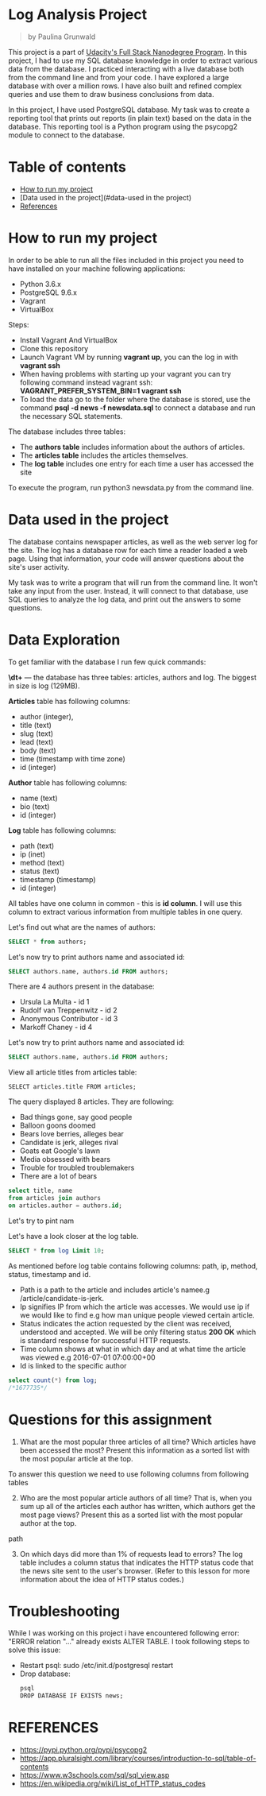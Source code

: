 # Log Analysis Project
> by Paulina Grunwald

This project is a part of [Udacity's Full Stack Nanodegree Program](https://www.udacity.com/nanodegree). In this project, I had to use my SQL database knowledge in order to extract various data from the database. I practiced interacting with a live database both from the command line and from your code. I have explored a large database with over a million rows. I have also  built and refined complex queries and use them to draw business conclusions from data.

In this project, I have used  PostgreSQL database. My task was to create a reporting tool that prints out reports (in plain text) based on the data in the database. This reporting tool is a Python program using the psycopg2 module to connect to the database.


# Table of contents

- [How to run my project](#how-to-run-my-project)
- [Data used in the project](#data-used in the project)
- [References](#references)


# How to run my project
In order to be able to run all the files included in this project you need to have installed on your machine following  applications:
- Python 3.6.x
- PostgreSQL 9.6.x
- Vagrant
- VirtualBox

Steps:
- Install Vagrant And VirtualBox
- Clone this repository
- Launch Vagrant VM by running __vagrant up__, you can the log in with __vagrant ssh__
- When having problems with starting up your vagrant you can try following command instead vagrant ssh: __VAGRANT_PREFER_SYSTEM_BIN=1 vagrant ssh__
- To load the data go to the folder where the database is stored, use the command __psql -d news -f newsdata.sql__ to connect a database and run the necessary SQL statements.


The database includes three tables:

- The __authors table__ includes information about the authors of articles.
- The __articles table__ includes the articles themselves.
- The __log table__ includes one entry for each time a user has accessed the site

To execute the program, run python3 newsdata.py from the command line.

# Data used in the project
The database contains newspaper articles, as well as the web server log for the site. The log has a database row for each time a reader loaded a web page. Using that information, your code will answer questions about the site's user activity.

My task was to write a program that will run from the command line. It won't take any input from the user. Instead, it will connect to that database, use SQL queries to analyze the log data, and print out the answers to some questions.


# Data Exploration

To get familiar with the database I run few quick commands:

__\dt+__ — the database has three tables: articles, authors and log. The biggest in size is log (129MB).

__Articles__ table has following columns:
  - author (integer),
  - title (text)
  - slug (text)
  - lead (text)
  - body (text)
  - time (timestamp with time zone)
  - id (integer)

__Author__ table has following columns:
  - name (text)
  - bio (text)
  - id (integer)

__Log__ table has following columns:
- path (text)
- ip (inet)
- method (text)
- status (text)
- timestamp (timestamp)
- id (integer)

All tables have one column in common - this is __id column__. I will use this column to extract various information from multiple tables in one query.

Let's find out what are the names of authors:

```sql
SELECT * from authors;
```
Let's now try to print authors name and associated id:
```sql
SELECT authors.name, authors.id FROM authors;
```

There are 4 authors present in the database:
- Ursula La Multa  - id 1
- Rudolf van Treppenwitz - id 2
- Anonymous Contributor - id 3
- Markoff Chaney - id 4


Let's now try to print authors name and associated id:

```sql
SELECT authors.name, authors.id FROM authors;
```

View all article titles from articles table:

```
SELECT articles.title FROM articles;
```       
The query displayed 8 articles. They are following:

- Bad things gone, say good people
- Balloon goons doomed
- Bears love berries, alleges bear
- Candidate is jerk, alleges rival
- Goats eat Google's lawn
- Media obsessed with bears
- Trouble for troubled troublemakers
- There are a lot of bears



```SQL
select title, name
from articles join authors
on articles.author = authors.id;
```

Let's try to pint nam

Let's have a look closer at the log table.
```SQl
SELECT * from log Limit 10;
```

As mentioned before log table contains following columns:  path, ip, method, status, timestamp and id.
- Path is a path to the article and includes article's namee.g /article/candidate-is-jerk.
- Ip signifies IP from which the article was accesses. We would use ip if we would like to find e.g how man unique people viewed certain article.  
- Status indicates the action requested by the client was received, understood and accepted. We will be only filtering status __200 OK__ which is standard response for successful HTTP requests.
- Time column shows at what in which day and at what time the article was viewed e.g 2016-07-01 07:00:00+00
- Id is linked to the specific author


```SQL
select count(*) from log;
/*1677735*/
```

# Questions for this assignment
1. What are the most popular three articles of all time? Which articles have been accessed the most? Present this information as a sorted list with the most popular article at the top.



To answer this question we need to use following columns from following tables

2. Who are the most popular article authors of all time? That is, when you sum up all of the articles each author has written, which authors get the most page views? Present this as a sorted list with the most popular author at the top.


path

3. On which days did more than 1% of requests lead to errors? The log table includes a column status that indicates the HTTP status code that the news site sent to the user's browser. (Refer to this lesson for more information about the idea of HTTP status codes.)


# Troubleshooting

While I was working on this project i have encountered following error: "ERROR relation "..." already exists ALTER TABLE.
I took following steps to solve this issue:
- Restart psql: sudo /etc/init.d/postgresql restart
- Drop database:
  ```y
  psql
  DROP DATABASE IF EXISTS news;
  ```

# REFERENCES

- https://pypi.python.org/pypi/psycopg2
- https://app.pluralsight.com/library/courses/introduction-to-sql/table-of-contents
- https://www.w3schools.com/sql/sql_view.asp
- https://en.wikipedia.org/wiki/List_of_HTTP_status_codes
